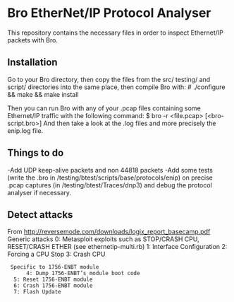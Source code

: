 # Bro EtherNet/IP Protocol Analyser #
This repository contains the necessary files in order to inspect Ethernet/IP
packets with Bro.

## Installation ##
Go to your Bro directory, then copy the files from the src/ testing/ and script/
directories into the same place, then compile Bro with:
    # ./configure && make && make install

Then you can run Bro with any of your .pcap files containing some Ethernet/IP
traffic with the following command:
    $ bro -r <file.pcap> [<bro-script.bro>]
And then take a look at the .log files and more precisely the enip.log file.

## Things to do ##
-Add UDP keep-alive packets and non 44818 packets
-Add some tests (write the <test>.bro in /testing/btest/scripts/base/protocols/enip)
on precise .pcap captures (in /testing/btest/Traces/dnp3) and debug the protocol 
analyser if necessary.

## Detect attacks ##
From http://reversemode.com/downloads/logix_report_basecamp.pdf
     Generic attacks
          0: Metasploit exploits such as STOP/CRASH CPU, RESET/CRASH ETHER (see ethernetip-multi.rb)
     	  1: Interface Configuration
	  2: Forcing a CPU Stop
     	  3: Crash CPU

     Specific to 1756-ENBT module
     	  4: Dump 1756-ENBT’s module boot code
	  5: Reset 1756-ENBT module
	  6: Crash 1756-ENBT module
	  7: Flash Update